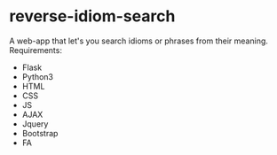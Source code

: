 # reverse-idiom-search
A web-app that let's you search idioms or phrases from their meaning. 
Requirements:
- Flask
- Python3
- HTML
- CSS
- JS
- AJAX
- Jquery
- Bootstrap
- FA
